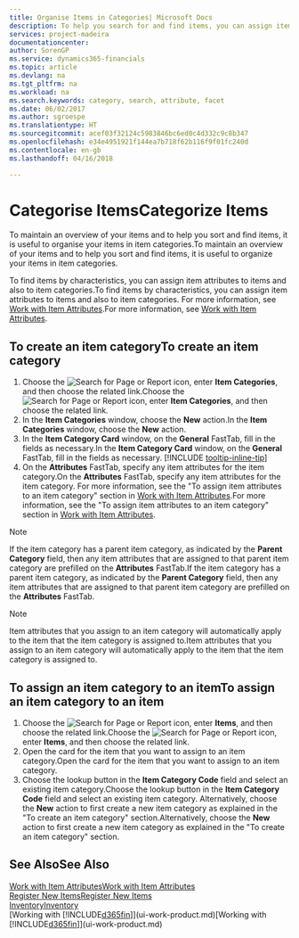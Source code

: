 ```yaml
---
title: Organise Items in Categories| Microsoft Docs
description: To help you search for and find items, you can assign item attributes and organise items in categories.
services: project-madeira
documentationcenter: 
author: SorenGP
ms.service: dynamics365-financials
ms.topic: article
ms.devlang: na
ms.tgt_pltfrm: na
ms.workload: na
ms.search.keywords: category, search, attribute, facet
ms.date: 06/02/2017
ms.author: sgroespe
ms.translationtype: HT
ms.sourcegitcommit: acef03f32124c5983846bc6ed0c4d332c9c8b347
ms.openlocfilehash: e34e4951921f144ea7b718f62b116f9f01fc240d
ms.contentlocale: en-gb
ms.lasthandoff: 04/16/2018

---
```

# <a name="categorize-items"></a><span data-ttu-id="cb807-103">Categorise Items</span><span class="sxs-lookup"><span data-stu-id="cb807-103">Categorize Items</span></span>
<span data-ttu-id="cb807-104">To maintain an overview of your items and to help you sort and find items, it is useful to organise your items in item categories.</span><span class="sxs-lookup"><span data-stu-id="cb807-104">To maintain an overview of your items and to help you sort and find items, it is useful to organize your items in item categories.</span></span>

<span data-ttu-id="cb807-105">To find items by characteristics, you can assign item attributes to items and also to item categories.</span><span class="sxs-lookup"><span data-stu-id="cb807-105">To find items by characteristics, you can assign item attributes to items and also to item categories.</span></span> <span data-ttu-id="cb807-106">For more information, see [Work with Item Attributes](inventory-how-work-item-attributes.md).</span><span class="sxs-lookup"><span data-stu-id="cb807-106">For more information, see [Work with Item Attributes](inventory-how-work-item-attributes.md).</span></span>

## <a name="to-create-an-item-category"></a><span data-ttu-id="cb807-107">To create an item category</span><span class="sxs-lookup"><span data-stu-id="cb807-107">To create an item category</span></span>
1. <span data-ttu-id="cb807-108">Choose the ![Search for Page or Report](media/ui-search/search_small.png "Search for Page or Report icon") icon, enter **Item Categories**, and then choose the related link.</span><span class="sxs-lookup"><span data-stu-id="cb807-108">Choose the ![Search for Page or Report](media/ui-search/search_small.png "Search for Page or Report icon") icon, enter **Item Categories**, and then choose the related link.</span></span>
2. <span data-ttu-id="cb807-109">In the **Item Categories** window, choose the **New** action.</span><span class="sxs-lookup"><span data-stu-id="cb807-109">In the **Item Categories** window, choose the **New** action.</span></span>
3. <span data-ttu-id="cb807-110">In the **Item Category Card** window, on the **General** FastTab, fill in the fields as necessary.</span><span class="sxs-lookup"><span data-stu-id="cb807-110">In the **Item Category Card** window, on the **General** FastTab, fill in the fields as necessary.</span></span> [!INCLUDE [tooltip-inline-tip](includes/tooltip-inline-tip_md.md)]
4. <span data-ttu-id="cb807-111">On the **Attributes** FastTab, specify any item attributes for the item category.</span><span class="sxs-lookup"><span data-stu-id="cb807-111">On the **Attributes** FastTab, specify any item attributes for the item category.</span></span> <span data-ttu-id="cb807-112">For more information, see the "To assign item attributes to an item category" section in [Work with Item Attributes](inventory-how-work-item-attributes.md).</span><span class="sxs-lookup"><span data-stu-id="cb807-112">For more information, see the "To assign item attributes to an item category" section in [Work with Item Attributes](inventory-how-work-item-attributes.md).</span></span>

> [!NOTE]  
>   <span data-ttu-id="cb807-113">If the item category has a parent item category, as indicated by the **Parent Category** field, then any item attributes that are assigned to that parent item category are prefilled on the **Attributes** FastTab.</span><span class="sxs-lookup"><span data-stu-id="cb807-113">If the item category has a parent item category, as indicated by the **Parent Category** field, then any item attributes that are assigned to that parent item category are prefilled on the **Attributes** FastTab.</span></span>

> [!NOTE]  
>   <span data-ttu-id="cb807-114">Item attributes that you assign to an item category will automatically apply to the item that the item category is assigned to.</span><span class="sxs-lookup"><span data-stu-id="cb807-114">Item attributes that you assign to an item category will automatically apply to the item that the item category is assigned to.</span></span>

## <a name="to-assign-an-item-category-to-an-item"></a><span data-ttu-id="cb807-115">To assign an item category to an item</span><span class="sxs-lookup"><span data-stu-id="cb807-115">To assign an item category to an item</span></span>
1. <span data-ttu-id="cb807-116">Choose the ![Search for Page or Report](media/ui-search/search_small.png "Search for Page or Report icon") icon, enter **Items**, and then choose the related link.</span><span class="sxs-lookup"><span data-stu-id="cb807-116">Choose the ![Search for Page or Report](media/ui-search/search_small.png "Search for Page or Report icon") icon, enter **Items**, and then choose the related link.</span></span>
2. <span data-ttu-id="cb807-117">Open the card for the item that you want to assign to an item category.</span><span class="sxs-lookup"><span data-stu-id="cb807-117">Open the card for the item that you want to assign to an item category.</span></span>
3. <span data-ttu-id="cb807-118">Choose the lookup button in the **Item Category Code** field and select an existing item category.</span><span class="sxs-lookup"><span data-stu-id="cb807-118">Choose the lookup button in the **Item Category Code** field and select an existing item category.</span></span> <span data-ttu-id="cb807-119">Alternatively, choose the **New** action to first create a new item category as explained in the "To create an item category" section.</span><span class="sxs-lookup"><span data-stu-id="cb807-119">Alternatively, choose the **New** action to first create a new item category as explained in the "To create an item category" section.</span></span>

## <a name="see-also"></a><span data-ttu-id="cb807-120">See Also</span><span class="sxs-lookup"><span data-stu-id="cb807-120">See Also</span></span>
[<span data-ttu-id="cb807-121">Work with Item Attributes</span><span class="sxs-lookup"><span data-stu-id="cb807-121">Work with Item Attributes</span></span>](inventory-how-work-item-attributes.md)  
[<span data-ttu-id="cb807-122">Register New Items</span><span class="sxs-lookup"><span data-stu-id="cb807-122">Register New Items</span></span>](inventory-how-register-new-items.md)  
[<span data-ttu-id="cb807-123">Inventory</span><span class="sxs-lookup"><span data-stu-id="cb807-123">Inventory</span></span>](inventory-manage-inventory.md)  
<span data-ttu-id="cb807-124">[Working with [!INCLUDE[d365fin](includes/d365fin_md.md)]](ui-work-product.md)</span><span class="sxs-lookup"><span data-stu-id="cb807-124">[Working with [!INCLUDE[d365fin](includes/d365fin_md.md)]](ui-work-product.md)</span></span>

